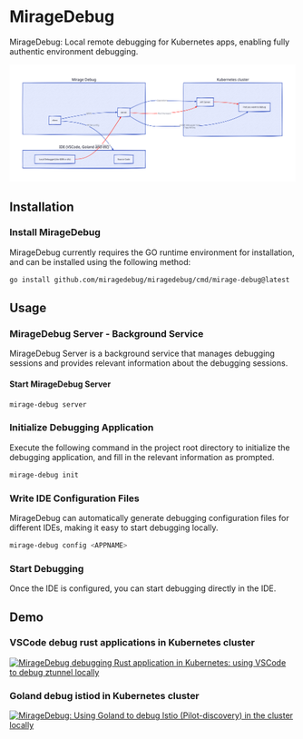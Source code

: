 # MirageDebug

MirageDebug: Local remote debugging for Kubernetes apps, enabling fully authentic environment debugging.

![MirageDebug](./images/flow.d2.svg)

## Installation

### Install MirageDebug

MirageDebug currently requires the GO runtime environment for installation, and can be installed using the following method:

```bash
go install github.com/miragedebug/miragedebug/cmd/mirage-debug@latest
```

## Usage

### MirageDebug Server - Background Service

MirageDebug Server is a background service that manages debugging sessions and provides relevant information about the debugging sessions.

#### Start MirageDebug Server

```bash
mirage-debug server
```

### Initialize Debugging Application

Execute the following command in the project root directory to initialize the debugging application, and fill in the relevant information as prompted.

```bash
mirage-debug init
```

### Write IDE Configuration Files

MirageDebug can automatically generate debugging configuration files for different IDEs, making it easy to start debugging locally.

```bash
mirage-debug config <APPNAME>
```

### Start Debugging

Once the IDE is configured, you can start debugging directly in the IDE.

## Demo

### VSCode debug rust applications in Kubernetes cluster

[![MirageDebug debugging Rust application in Kubernetes: using VSCode to debug ztunnel locally](https://img.youtube.com/vi/RpggulEd48M/0.jpg)](https://www.youtube.com/watch?v=RpggulEd48M)

### Goland debug istiod in Kubernetes cluster

[![MirageDebug: Using Goland to debug Istio (Pilot-discovery) in the cluster locally](https://img.youtube.com/vi/ZwG0uaG72_8/0.jpg)](https://www.youtube.com/watch?v=ZwG0uaG72_8)

